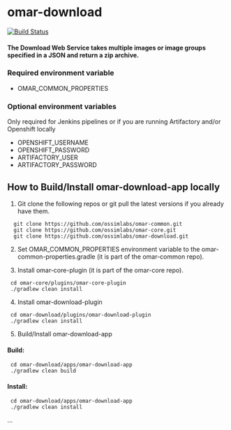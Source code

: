 # omar-download

[![Build Status](https://jenkins.radiantbluecloud.com/buildStatus/icon?job=omar-download-dev)]()

#### The Download Web Service takes multiple images or image groups specified in a JSON and return a zip archive.

### Required environment variable
- OMAR_COMMON_PROPERTIES

### Optional environment variables
Only required for Jenkins pipelines or if you are running Artifactory and/or Openshift locally

- OPENSHIFT_USERNAME
- OPENSHIFT_PASSWORD
- ARTIFACTORY_USER
- ARTIFACTORY_PASSWORD

## How to Build/Install omar-download-app locally

1. Git clone the following repos or git pull the latest versions if you already have them.
```
  git clone https://github.com/ossimlabs/omar-common.git
  git clone https://github.com/ossimlabs/omar-core.git
  git clone https://github.com/ossimlabs/omar-download.git
```

2. Set OMAR_COMMON_PROPERTIES environment variable to the omar-common-properties.gradle (it is part of the omar-common repo).

3. Install omar-core-plugin (it is part of the omar-core repo).
```
 cd omar-core/plugins/omar-core-plugin
 ./gradlew clean install
```

4. Install omar-download-plugin
```
 cd omar-download/plugins/omar-download-plugin
 ./gradlew clean install
```

5. Build/Install omar-download-app
#### Build:
```
 cd omar-download/apps/omar-download-app
 ./gradlew clean build
 ```
#### Install:
```
 cd omar-download/apps/omar-download-app
 ./gradlew clean install
```

...
